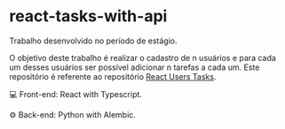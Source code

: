 # react-tasks-with-api
Trabalho desenvolvido no período de estágio.

O objetivo deste trabalho é realizar o cadastro de n usuários e para cada um desses usuários ser possível adicionar n tarefas a cada um. Este repositório é referente ao repositório <a href="https://github.com/filipeoliveiragon/react-users-tasks">React Users Tasks</a>.

💻 Front-end: React with Typescript.


⚙️ Back-end: Python with Alembic.
